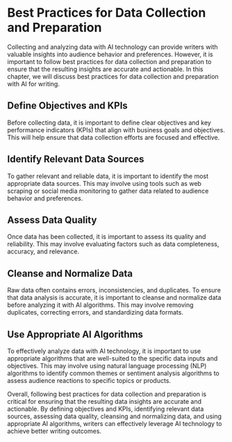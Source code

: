 Best Practices for Data Collection and Preparation
================================================================================================================

Collecting and analyzing data with AI technology can provide writers with valuable insights into audience behavior and preferences. However, it is important to follow best practices for data collection and preparation to ensure that the resulting insights are accurate and actionable. In this chapter, we will discuss best practices for data collection and preparation with AI for writing.

Define Objectives and KPIs
--------------------------

Before collecting data, it is important to define clear objectives and key performance indicators (KPIs) that align with business goals and objectives. This will help ensure that data collection efforts are focused and effective.

Identify Relevant Data Sources
------------------------------

To gather relevant and reliable data, it is important to identify the most appropriate data sources. This may involve using tools such as web scraping or social media monitoring to gather data related to audience behavior and preferences.

Assess Data Quality
-------------------

Once data has been collected, it is important to assess its quality and reliability. This may involve evaluating factors such as data completeness, accuracy, and relevance.

Cleanse and Normalize Data
--------------------------

Raw data often contains errors, inconsistencies, and duplicates. To ensure that data analysis is accurate, it is important to cleanse and normalize data before analyzing it with AI algorithms. This may involve removing duplicates, correcting errors, and standardizing data formats.

Use Appropriate AI Algorithms
-----------------------------

To effectively analyze data with AI technology, it is important to use appropriate algorithms that are well-suited to the specific data inputs and objectives. This may involve using natural language processing (NLP) algorithms to identify common themes or sentiment analysis algorithms to assess audience reactions to specific topics or products.

Overall, following best practices for data collection and preparation is critical for ensuring that the resulting data insights are accurate and actionable. By defining objectives and KPIs, identifying relevant data sources, assessing data quality, cleansing and normalizing data, and using appropriate AI algorithms, writers can effectively leverage AI technology to achieve better writing outcomes.
